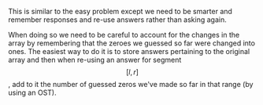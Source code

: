 This is similar to the easy problem except we need to be smarter and remember responses and re-use answers rather than asking again.

When doing so we need to be careful to account for the changes in the array by remembering that the zeroes we guessed so far were changed into ones.  The easiest way to do it is to store answers pertaining to the original array and then when re-using an answer for segment $$[l, r]$$, add to it the number of guessed zeros we've made so far in that range (by using an OST).
